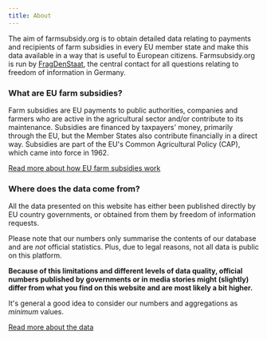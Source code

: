 ```yaml
---
title: About
---
```


The aim of farmsubsidy.org is to obtain detailed data relating to payments and
recipients of farm subsidies in every EU member state and make this data
available in a way that is useful to European citizens. Farmsubsidy.org is run
by [FragDenStaat](https://fragdenstaat.de), the central contact for all
questions relating to freedom of information in Germany.

### What are EU farm subsidies?

Farm subsidies are EU payments to public authorities, companies and farmers who
are active in the agricultural sector and/or contribute to its maintenance.
Subsidies are financed by taxpayers' money, primarily through the EU, but the
Member States also contribute financially in a direct way. Subsidies are part
of the EU's Common Agricultural Policy (CAP), which came into force in 1962.

[Read more about how EU farm subsidies work](/faq)

### Where does the data come from?

All the data presented on this website has either been published directly by EU
country governments, or obtained from them by freedom of information requests.

Please note that our numbers only summarise the contents of our database and
are *not* official statistics. Plus, due to legal reasons, not all data is
public on this platform.

**Because of this limitations and different levels of data quality, official
numbers published by governments or in media stories might (slightly) differ
from what you find on this website and are most likely a bit higher.**

It's general a good idea to consider our numbers and aggregations as *minimum*
values.

[Read more about the data](/data)
